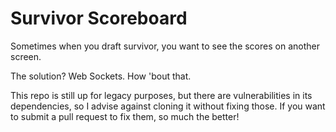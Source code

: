 # Survivor Scoreboard

Sometimes when you draft survivor, you want to see the scores on another screen.

The solution? Web Sockets. How 'bout that.

This repo is still up for legacy purposes, but there are vulnerabilities in its dependencies, so I advise against cloning it without fixing those. If you want to submit a pull request to fix them, so much the better!
